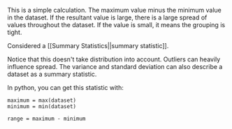 This is a simple calculation. The maximum value minus the minimum value in the dataset. If the resultant value is large, there is a large spread of values throughout the dataset. If the value is small, it means the grouping is tight.

Considered a [[Summary Statistics||summary statistic]].

Notice that this doesn't take distribution into account. Outliers can heavily influence spread. The variance and standard deviation can also describe a dataset as a summary statistic.

In python, you can get this statistic with:
```
maximum = max(dataset)
minimum = min(dataset)

range = maximum - minimum

```